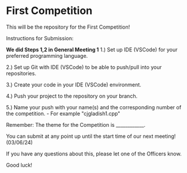# First Competition
This will be the repository for the First Competition!

Instructions for Submission:

  **We did Steps 1,2 in General Meeting 1**
  1.) Set up IDE (VSCode) for your preferred programming language.
  
  2.) Set up Git with IDE (VSCode) to be able to push/pull into your repositories.

  3.) Create your code in your IDE (VSCode) environment.

  4.) Push your project to the repository on your branch. 

  5.) Name your push with your name(s) and the corresponding number of the competition.
      - For example "cjgladish1.cpp"

Remember: The theme for the Competition is ____________.

You can submit at any point up until the start time of our next meeting!
(03/06/24)

If you have any questions about this, please let one of the Officers know.

Good luck!
